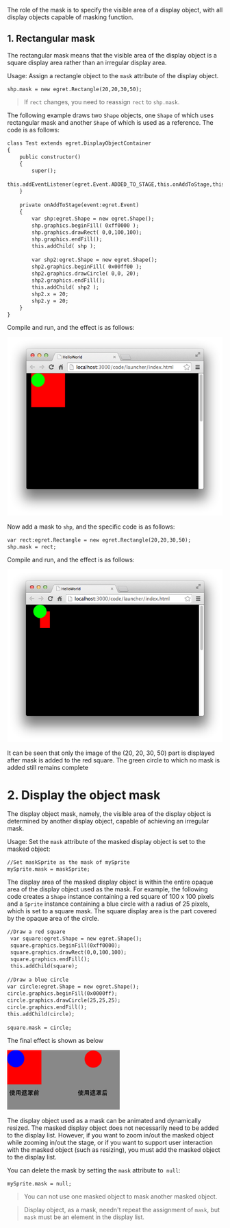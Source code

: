 
The role of the mask is to specify the visible area of a display object, with all display objects capable of masking function.

## 1. Rectangular mask

The rectangular mask means that the visible area of the display object is a square display area rather than an irregular display area.

Usage: Assign a rectangle object to the `mask` attribute of the display object.

~~~
shp.mask = new egret.Rectangle(20,20,30,50); 
~~~

> If `rect` changes, you need to reassign `rect` to `shp.mask`.

The following example draws two `Shape` objects, one `Shape` of which uses rectangular mask and another `Shape` of which is used as a reference. The code is as follows:

~~~
class Test extends egret.DisplayObjectContainer
{
    public constructor()
    {
        super();
        this.addEventListener(egret.Event.ADDED_TO_STAGE,this.onAddToStage,this);
    }

    private onAddToStage(event:egret.Event)
    {
        var shp:egret.Shape = new egret.Shape();
        shp.graphics.beginFill( 0xff0000 );
        shp.graphics.drawRect( 0,0,100,100);
        shp.graphics.endFill();
        this.addChild( shp );

        var shp2:egret.Shape = new egret.Shape();
        shp2.graphics.beginFill( 0x00ff00 );
        shp2.graphics.drawCircle( 0,0, 20);
        shp2.graphics.endFill();
        this.addChild( shp2 );
        shp2.x = 20;
        shp2.y = 20;
    }
}
~~~

Compile and run, and the effect is as follows:

![image](55653415102ac.png)

Now add a mask to `shp`, and the specific code is as follows:

~~~
var rect:egret.Rectangle = new egret.Rectangle(20,20,30,50);  
shp.mask = rect;
~~~


Compile and run, and the effect is as follows:

![image](5565341511ede.png)

It can be seen that only the image of the (20, 20, 30, 50) part is displayed after mask is added to the red square. The green circle to which no mask is added still remains complete


# 2. Display the object mask

The display object mask, namely, the visible area of the display object is determined by another display object, capable of achieving an irregular mask.

Usage: Set the `mask` attribute of the masked display object is set to the masked object:

```
//Set maskSprite as the mask of mySprite
mySprite.mask = maskSprite;
```
The display area of the masked display object is within the entire opaque area of the display object used as the mask. For example, the following code creates a `Shape` instance containing a red square of 100 x 100 pixels and a `Sprite` instance containing a blue circle with a radius of 25 pixels, which is set to a square mask. The square display area is the part covered by the opaque area of the circle.

```
//Draw a red square
 var square:egret.Shape = new egret.Shape();
 square.graphics.beginFill(0xff0000);
 square.graphics.drawRect(0,0,100,100);
 square.graphics.endFill();
 this.addChild(square);

//Draw a blue circle
var circle:egret.Shape = new egret.Shape();
circle.graphics.beginFill(0x0000ff);
circle.graphics.drawCircle(25,25,25);
circle.graphics.endFill();
this.addChild(circle);

square.mask = circle;
```
The final effect is shown as below

![](55a32cdb75779.png)

The display object used as a mask can be animated and dynamically resized. The masked display object does not necessarily need to be added to the display list. However, if you want to zoom in/out the masked object while zooming in/out the stage, or if you want to support user interaction with the masked object (such as resizing), you must add the masked object to the display list.

You can delete the mask by setting the `mask` attribute to` null`:

```
mySprite.mask = null;
```
> You can not use one masked object to mask another masked object.

> Display object, as a mask, needn't repeat the assignment of `mask`, but `mask` must be an element in the display list.

